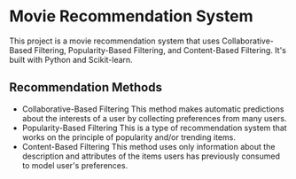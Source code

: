 # Movie Recommendation System

This project is a movie recommendation system that uses Collaborative-Based Filtering, Popularity-Based Filtering, and Content-Based Filtering. It's built with Python and Scikit-learn.

## Recommendation Methods
* Collaborative-Based Filtering
This method makes automatic predictions about the interests of a user by collecting preferences from many users.  
* Popularity-Based Filtering
This is a type of recommendation system that works on the principle of popularity and/or trending items.  
* Content-Based Filtering
This method uses only information about the description and attributes of the items users has previously consumed to model user's preferences. 